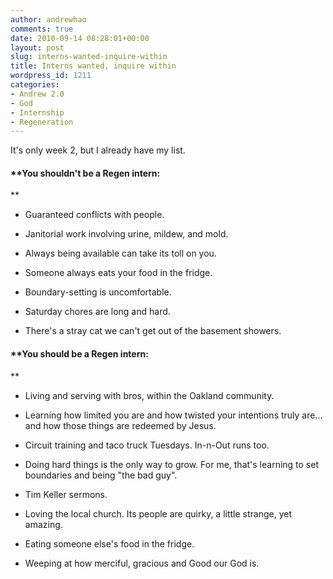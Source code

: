 ```yaml
---
author: andrewhao
comments: true
date: 2010-09-14 08:28:01+00:00
layout: post
slug: interns-wanted-inquire-within
title: Interns wanted, inquire within
wordpress_id: 1211
categories:
- Andrew 2.0
- God
- Internship
- Regeneration
---
```


It's only week 2, but I already have my list.


#### **You shouldn't be a Regen intern:
**





	
  * Guaranteed conflicts with people.

	
  * Janitorial work involving urine, mildew, and mold.

	
  * Always being available can take its toll on you.

	
  * Someone always eats your food in the fridge.

	
  * Boundary-setting is uncomfortable.

	
  * Saturday chores are long and hard.

	
  * There's a stray cat we can't get out of the basement showers.




#### **You should be a Regen intern:
**





	
  * Living and serving with bros, within the Oakland community.

	
  * Learning how limited you are and how twisted your intentions truly are... and how those things are redeemed by Jesus.

	
  * Circuit training and taco truck Tuesdays. In-n-Out runs too.

	
  * Doing hard things is the only way to grow. For me, that's learning to set boundaries and being "the bad guy".

	
  * Tim Keller sermons.

	
  * Loving the local church. Its people are quirky, a little strange, yet amazing.

	
  * Eating someone else's food in the fridge.

	
  * Weeping at how merciful, gracious and Good our God is.


